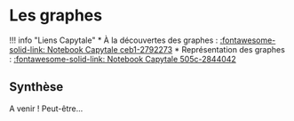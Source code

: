# Les graphes

!!! info "Liens Capytale"
    * À la découvertes des graphes : [:fontawesome-solid-link: Notebook Capytale ceb1-2792273](https://capytale2.ac-paris.fr/web/c/ceb1-2792273)
    * Représentation des graphes : [:fontawesome-solid-link: Notebook Capytale 505c-2844042](https://capytale2.ac-paris.fr/web/c/505c-2844042)

## Synthèse

A venir ! Peut-être... 